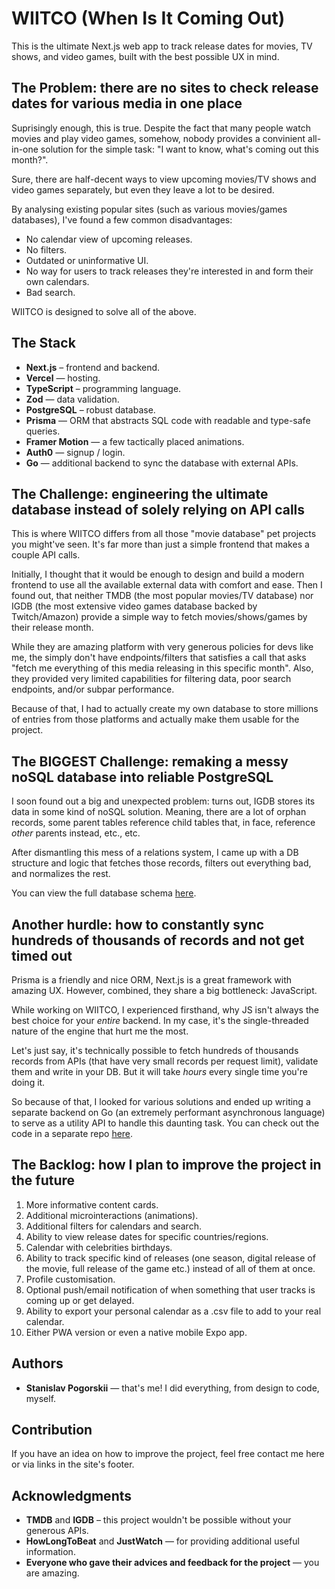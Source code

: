 # WIITCO (When Is It Coming Out)

This is the ultimate Next.js web app to track release dates for movies, TV shows, and video games, built with the best possible UX in mind.

## The Problem: there are no sites to check release dates for various media in one place

Suprisingly enough, this is true. Despite the fact that many people watch movies and play video games, somehow, nobody provides a convinient all-in-one solution for the simple task: "I want to know, what's coming out this month?".

Sure, there are half-decent ways to view upcoming movies/TV shows and video games separately, but even they leave a lot to be desired.

By analysing existing popular sites (such as various movies/games databases), I've found a few common disadvantages:
- No calendar view of upcoming releases.
- No filters.
- Outdated or uninformative UI.
- No way for users to track releases they're interested in and form their own calendars.
- Bad search.

WIITCO is designed to solve all of the above.

## The Stack

- **Next.js** – frontend and backend.
- **Vercel** — hosting.
- **TypeScript** – programming language.
- **Zod** — data validation.
- **PostgreSQL** – robust database.
- **Prisma** — ORM that abstracts SQL code with readable and type-safe queries.
- **Framer Motion** — a few tactically placed animations.
- **Auth0** — signup / login.
- **Go** — additional backend to sync the database with external APIs.

## The Challenge: engineering the ultimate database instead of solely relying on API calls

This is where WIITCO differs from all those "movie database" pet projects you might've seen. It's far more than just a simple frontend that makes a couple API calls.

Initially, I thought that it would be enough to design and build a modern frontend to use all the available external data with comfort and ease. Then I found out, that neither TMDB (the most popular movies/TV database) nor IGDB (the most extensive video games database backed by Twitch/Amazon) provide a simple way to fetch movies/shows/games by their release month.

While they are amazing platform with very generous policies for devs like me, the simply don't have endpoints/filters that satisfies a call that asks "fetch me everything of this media releasing in this specific month". Also, they provided very limited capabilities for filtering data, poor search endpoints, and/or subpar performance.

Because of that, I had to actually create my own database to store millions of entries from those platforms and actually make them usable for the project.

## The BIGGEST Challenge: remaking a messy noSQL database into reliable PostgreSQL

I soon found out a big and unexpected problem: turns out, IGDB stores its data in some kind of noSQL solution. Meaning, there are a lot of orphan records, some parent tables reference child tables that, in face, reference _other_ parents instead, etc., etc.

After dismantling this mess of a relations system, I came up with a DB structure and logic that fetches those records, filters out everything bad, and normalizes the rest.

You can view the full database schema [here](https://github.com/pogorskii/wiitco-db-blueprint).

## Another hurdle: how to constantly sync hundreds of thousands of records and not get timed out

Prisma is a friendly and nice ORM, Next.js is a great framework with amazing UX. However, combined, they share a big bottleneck: JavaScript.

While working on WIITCO, I experienced firsthand, why JS isn't always the best choice for your _entire_ backend. In my case, it's the single-threaded nature of the engine that hurt me the most.

Let's just say, it's technically possible to fetch hundreds of thousands records from APIs (that have very small records per request limit), validate them and write in your DB. But it will take _hours_ every single time you're doing it.

So because of that, I looked for various solutions and ended up writing a separate backend on Go (an extremely performant asynchronous language) to serve as a utility API to handle this daunting task. You can check out the code in a separate repo [here](https://github.com/pogorskii/wiitco-db-api).

## The Backlog: how I plan to improve the project in the future

1. More informative content cards.
2. Additional microinteractions (animations).
3. Additional filters for calendars and search.
4. Ability to view release dates for specific countries/regions.
5. Calendar with celebrities birthdays.
6. Ability to track specific kind of releases (one season, digital release of the movie, full release of the game etc.) instead of all of them at once.
7. Profile customisation.
8. Optional push/email notification of when something that user tracks is coming up or get delayed.
9. Ability to export your personal calendar as a .csv file to add to your real calendar.
10. Either PWA version or even a native mobile Expo app.

## Authors

- **Stanislav Pogorskii** — that's me! I did everything, from design to code, myself.

## Contribution

If you have an idea on how to improve the project, feel free contact me here or via links in the site's footer.

## Acknowledgments

- **TMDB** and **IGDB** – this project wouldn't be possible without your generous APIs.
- **HowLongToBeat** and **JustWatch** — for providing additional useful information.
- **Everyone who gave their advices and feedback for the project** — you are amazing.


